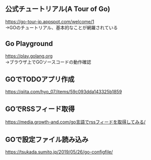 ## 公式チュートリアル(A Tour of Go)
https://go-tour-jp.appspot.com/welcome/1  
→GOのチュートリアル、基本的なことが網羅されている

## Go Playground
https://play.golang.org  
→ブラウザ上でGOソースコードの動作確認

## GOでTODOアプリ作成
https://qiita.com/hyo_07/items/59c093dda143325b1859

## GOでRSSフィード取得
https://media.growth-and.com/go言語でrssフィードを取得してみる/

## GOで設定ファイル読み込み
https://tsukada.sumito.jp/2019/05/26/go-configfile/
